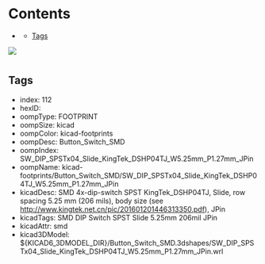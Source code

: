 



Contents
========

* [](#)
	* [Tags](#tags)
  
![][im]
# 

## Tags

- index: 112
- hexID: 
- oompType: FOOTPRINT
- oompSize: kicad
- oompColor: kicad-footprints
- oompDesc: Button_Switch_SMD
- oompIndex: SW_DIP_SPSTx04_Slide_KingTek_DSHP04TJ_W5.25mm_P1.27mm_JPin
- oompName: kicad-footprints/Button_Switch_SMD/SW_DIP_SPSTx04_Slide_KingTek_DSHP04TJ_W5.25mm_P1.27mm_JPin
- kicadDesc: SMD 4x-dip-switch SPST KingTek_DSHP04TJ, Slide, row spacing 5.25 mm (206 mils), body size  (see http://www.kingtek.net.cn/pic/201601201446313350.pdf), JPin
- kicadTags: SMD DIP Switch SPST Slide 5.25mm 206mil JPin
- kicadAttr: smd
- kicad3DModel: ${KICAD6_3DMODEL_DIR}/Button_Switch_SMD.3dshapes/SW_DIP_SPSTx04_Slide_KingTek_DSHP04TJ_W5.25mm_P1.27mm_JPin.wrl



[im]: image.png
